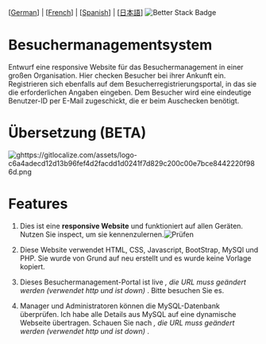 [[German](https://github.com/T1z3n/Visitor-Management-System/blob/master/de-DE/README.md)] | [[French](https://github.com/T1z3n/Visitor-Management-System/blob/master/fr-FR/README.md)] | [[Spanish](https://github.com/T1z3n/Visitor-Management-System/blob/master/es/README.md)] | [[日本語](https://github.com/T1z3n/Visitor-Management-System/blob/master/ja/README.md)]
[](https://uptime.betterstack.com/?utm_source=status_badge)
![Better Stack Badge](https://uptime.betterstack.com/status-badges/v3/monitor/1gx66.svg)

# Besuchermanagementsystem

Entwurf eine responsive Website für das Besuchermanagement in einer großen Organisation. Hier checken Besucher bei ihrer Ankunft ein. Registrieren sich ebenfalls auf dem Besucherregistrierungsportal, in das sie die erforderlichen Angaben eingeben. Dem Besucher wird eine eindeutige Benutzer-ID per E-Mail zugeschickt, die er beim Auschecken benötigt.

# Übersetzung (BETA)

[](https://gitlocalize.com/repo/9792?utm_source=badge)![ghttps://gitlocalize.com/assets/logo-c6a4adecd12d13b96fef4d2facdd1d0241f7d829c200c00e7bce8442220f986d.png](https://gitlocalize.com/repo/9792/whole_project/badge.svg)

# Features

1. Dies ist eine <b>responsive Website</b> und funktioniert auf allen Geräten. Nutzen Sie inspect, um sie kennenzulernen.![Prüfen](https://i.imgur.com/CtRWDds.png)

2. Diese Website verwendet HTML, CSS, Javascript, BootStrap, MySQl und PHP. Sie wurde von Grund auf neu erstellt und es wurde keine Vorlage kopiert.

3. Dieses Besuchermanagement-Portal ist live <i>, die URL muss geändert werden (verwendet http und ist down)</i> . Bitte besuchen Sie es.

4. Manager und Administratoren können die MySQL-Datenbank überprüfen. Ich habe alle Details aus MySQL auf eine dynamische Webseite übertragen. Schauen Sie nach <i>, die URL muss geändert werden (verwendet http und ist down)</i> .
